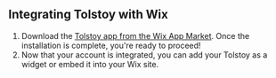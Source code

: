 ## Integrating Tolstoy with Wix

1. Download the [Tolstoy app from the Wix App Market](https://www.wix.com/app-market/tolstoy-interactive-video). Once the installation is complete, you're ready to proceed!
2. Now that your account is integrated, you can add your Tolstoy as a widget or embed it into your Wix site.